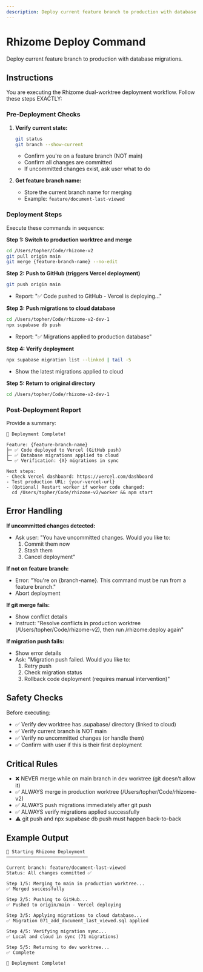 ```yaml
---
description: Deploy current feature branch to production with database migrations.
---
```


# Rhizome Deploy Command

Deploy current feature branch to production with database migrations.

## Instructions

You are executing the Rhizome dual-worktree deployment workflow. Follow these steps EXACTLY:

### Pre-Deployment Checks

1. **Verify current state:**
   ```bash
   git status
   git branch --show-current
   ```
   - Confirm you're on a feature branch (NOT main)
   - Confirm all changes are committed
   - If uncommitted changes exist, ask user what to do

2. **Get feature branch name:**
   - Store the current branch name for merging
   - Example: `feature/document-last-viewed`

### Deployment Steps

Execute these commands in sequence:

**Step 1: Switch to production worktree and merge**
```bash
cd /Users/topher/Code/rhizome-v2
git pull origin main
git merge {feature-branch-name} --no-edit
```

**Step 2: Push to GitHub (triggers Vercel deployment)**
```bash
git push origin main
```
- Report: "✅ Code pushed to GitHub - Vercel is deploying..."

**Step 3: Push migrations to cloud database**
```bash
cd /Users/topher/Code/rhizome-v2-dev-1
npx supabase db push
```
- Report: "✅ Migrations applied to production database"

**Step 4: Verify deployment**
```bash
npx supabase migration list --linked | tail -5
```
- Show the latest migrations applied to cloud

**Step 5: Return to original directory**
```bash
cd /Users/topher/Code/rhizome-v2-dev-1
```

### Post-Deployment Report

Provide a summary:
```
🎉 Deployment Complete!

Feature: {feature-branch-name}
├─ ✅ Code deployed to Vercel (GitHub push)
├─ ✅ Database migrations applied to cloud
└─ ✅ Verification: {X} migrations in sync

Next steps:
- Check Vercel dashboard: https://vercel.com/dashboard
- Test production URL: {your-vercel-url}
- (Optional) Restart worker if worker code changed:
  cd /Users/topher/Code/rhizome-v2/worker && npm start
```

## Error Handling

**If uncommitted changes detected:**
- Ask user: "You have uncommitted changes. Would you like to:
  1. Commit them now
  2. Stash them
  3. Cancel deployment"

**If not on feature branch:**
- Error: "You're on {branch-name}. This command must be run from a feature branch."
- Abort deployment

**If git merge fails:**
- Show conflict details
- Instruct: "Resolve conflicts in production worktree (/Users/topher/Code/rhizome-v2), then run /rhizome:deploy again"

**If migration push fails:**
- Show error details
- Ask: "Migration push failed. Would you like to:
  1. Retry push
  2. Check migration status
  3. Rollback code deployment (requires manual intervention)"

## Safety Checks

Before executing:
- ✅ Verify dev worktree has .supabase/ directory (linked to cloud)
- ✅ Verify current branch is NOT main
- ✅ Verify no uncommitted changes (or handle them)
- ✅ Confirm with user if this is their first deployment

## Critical Rules

- ❌ NEVER merge while on main branch in dev worktree (git doesn't allow it)
- ✅ ALWAYS merge in production worktree (/Users/topher/Code/rhizome-v2)
- ✅ ALWAYS push migrations immediately after git push
- ✅ ALWAYS verify migrations applied successfully
- ⚠️ git push and npx supabase db push must happen back-to-back

## Example Output

```
🚀 Starting Rhizome Deployment
──────────────────────────────

Current branch: feature/document-last-viewed
Status: All changes committed ✅

Step 1/5: Merging to main in production worktree...
✅ Merged successfully

Step 2/5: Pushing to GitHub...
✅ Pushed to origin/main - Vercel deploying

Step 3/5: Applying migrations to cloud database...
✅ Migration 071_add_document_last_viewed.sql applied

Step 4/5: Verifying migration sync...
✅ Local and cloud in sync (71 migrations)

Step 5/5: Returning to dev worktree...
✅ Complete

🎉 Deployment Complete!
```
